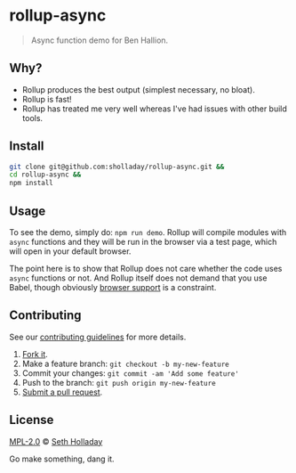 # rollup-async

> Async function demo for Ben Hallion.

## Why?

 - Rollup produces the best output (simplest necessary, no bloat).
 - Rollup is fast!
 - Rollup has treated me very well whereas I've had issues with other build tools.

## Install

```sh
git clone git@github.com:sholladay/rollup-async.git &&
cd rollup-async &&
npm install
```

## Usage

To see the demo, simply do: `npm run demo`. Rollup will compile modules with `async` functions and they will be run in the browser via a test page, which will open in your default browser.

The point here is to show that Rollup does not care whether the code uses `async` functions or not. And Rollup itself does not demand that you use Babel, though obviously [browser support](http://caniuse.com/#feat=async-functions) is a constraint.

## Contributing

See our [contributing guidelines](https://github.com/sholladay/rollup-async/blob/master/CONTRIBUTING.md "The guidelines for participating in this project.") for more details.

1. [Fork it](https://github.com/sholladay/rollup-async/fork).
2. Make a feature branch: `git checkout -b my-new-feature`
3. Commit your changes: `git commit -am 'Add some feature'`
4. Push to the branch: `git push origin my-new-feature`
5. [Submit a pull request](https://github.com/sholladay/rollup-async/compare "Submit code to this project for review.").

## License

[MPL-2.0](https://github.com/sholladay/rollup-async/blob/master/LICENSE "The license for rollup-async.") © [Seth Holladay](http://seth-holladay.com "Author of rollup-async.")

Go make something, dang it.

